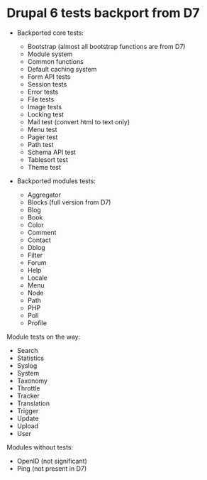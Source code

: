# Drupal 6 tests backport from D7

- Backported core tests:
  - Bootstrap (almost all bootstrap functions are from D7)
  - Module system
  - Common functions
  - Default caching system
  - Form API tests
  - Session tests
  - Error tests
  - File tests
  - Image tests
  - Locking test
  - Mail test (convert html to text only)
  - Menu test
  - Pager test
  - Path test
  - Schema API test
  - Tablesort test
  - Theme test

- Backported modules tests:
  - Aggregator
  - Blocks (full version from D7)
  - Blog
  - Book
  - Color
  - Comment
  - Contact
  - Dblog
  - Filter
  - Forum
  - Help
  - Locale
  - Menu
  - Node
  - Path
  - PHP
  - Poll
  - Profile

Module tests on the way:
 - Search
 - Statistics
 - Syslog
 - System
 - Taxonomy
 - Throttle
 - Tracker
 - Translation
 - Trigger
 - Update
 - Upload
 - User

Modules without tests:
 - OpenID (not significant)
 - Ping (not present in D7)
